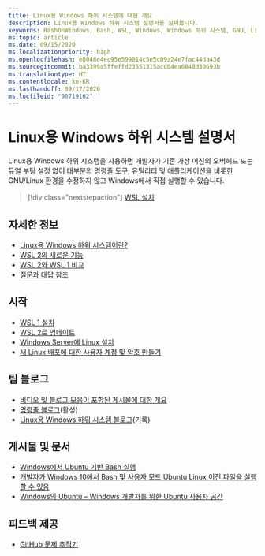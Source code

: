 ```yaml
---
title: Linux용 Windows 하위 시스템에 대한 개요
description: Linux용 Windows 하위 시스템 설명서를 살펴봅니다.
keywords: BashOnWindows, Bash, WSL, Windows, Windows 하위 시스템, GNU, Linux
ms.topic: article
ms.date: 09/15/2020
ms.localizationpriority: high
ms.openlocfilehash: e8046e4ec95e599014c5e5c09a24e7fac44da43d
ms.sourcegitcommit: ba3399a5ffeffd23551315acd04ea6848d30693b
ms.translationtype: HT
ms.contentlocale: ko-KR
ms.lasthandoff: 09/17/2020
ms.locfileid: "90719162"
---
```

# <a name="windows-subsystem-for-linux-documentation"></a>Linux용 Windows 하위 시스템 설명서

Linux용 Windows 하위 시스템을 사용하면 개발자가 기존 가상 머신의 오버헤드 또는 듀얼 부팅 설정 없이 대부분의 명령줄 도구, 유틸리티 및 애플리케이션을 비롯한 GNU/Linux 환경을 수정하지 않고 Windows에서 직접 실행할 수 있습니다.

> [!div class="nextstepaction"]
> [WSL 설치](install-win10.md)

## <a name="learn-more"></a>자세한 정보

* [Linux용 Windows 하위 시스템이란?](about.md)
* [WSL 2의 새로운 기능](compare-versions.md#whats-new-in-wsl-2)
* [WSL 2와 WSL 1 비교](compare-versions.md)
* [질문과 대답 참조](faq.md)

## <a name="get-started"></a>시작

* [WSL 1 설치](install-win10.md)
* [WSL 2로 업데이트](install-win10.md#step-2---update-to-wsl-2)
* [Windows Server에 Linux 설치](install-on-server.md)
* [새 Linux 배포에 대한 사용자 계정 및 암호 만들기](user-support.md)

## <a name="team-blogs"></a>팀 블로그

* [비디오 및 블로그 모음이 포함된 게시물에 대한 개요](https://blogs.msdn.microsoft.com/commandline/learn-about-windows-console-and-windows-subsystem-for-linux-wsl/)
* [명령줄 블로그](https://blogs.msdn.microsoft.com/commandline/)(활성)
* [Linux용 Windows 하위 시스템 블로그](https://blogs.msdn.microsoft.com/wsl/)(기록)

## <a name="posts-and-articles"></a>게시물 및 문서

* [Windows에서 Ubuntu 기반 Bash 실행](https://blogs.windows.com/buildingapps/2016/03/30/run-bash-on-ubuntu-on-windows/)
* [개발자가 Windows 10에서 Bash 및 사용자 모드 Ubuntu Linux 이진 파일을 실행할 수 있음](https://www.hanselman.com/blog/DevelopersCanRunBashShellAndUsermodeUbuntuLinuxBinariesOnWindows10.aspx)
* [Windows의 Ubuntu – Windows 개발자를 위한 Ubuntu 사용자 공간](https://insights.ubuntu.com/2016/03/30/ubuntu-on-windows-the-ubuntu-userspace-for-windows-developers/)

## <a name="provide-feedback"></a>피드백 제공

* [GitHub 문제 추적기](https://github.com/Microsoft/BashOnWindows/issues)
